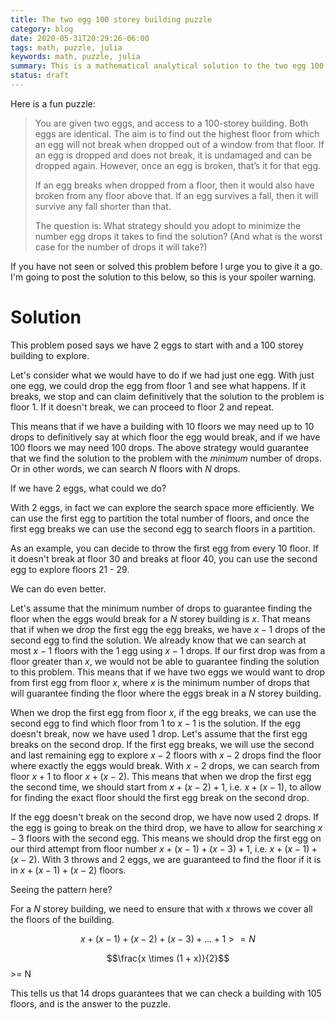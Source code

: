 ```yaml
---
title: The two egg 100 storey building puzzle
category: blog
date: 2020-05-31T20:29:26-06:00
tags: math, puzzle, julia
keywords: math, puzzle, julia
summary: This is a mathematical analytical solution to the two egg 100 storey building problem
status: draft
---
```


Here is a fun puzzle:

> You are given two eggs, and access to a 100-storey building. Both eggs are identical. The aim is to find out the highest floor from which an egg will not break when dropped out of a window from that floor. If an egg is dropped and does not break, it is undamaged and can be dropped again. However, once an egg is broken, that’s it for that egg.
>
> If an egg breaks when dropped from a floor, then it would also have broken from any floor above that. If an egg survives a fall, then it will survive any fall shorter than that.
>
> The question is: What strategy should you adopt to minimize the number egg drops it takes to find the solution? (And what is the worst case for the number of drops it will take?)

If you have not seen or solved this problem before I urge you to give it a go. I'm going to post the solution to this below, so this is your spoiler warning.

# Solution

This problem posed says we have 2 eggs to start with and a 100 storey building to explore.

Let's consider what we would have to do if we had just one egg.
With just one egg, we could drop the egg from floor 1 and see what happens.
If it breaks, we stop and can claim definitively that the solution to the problem is floor 1.
If it doesn't break, we can proceed to floor 2 and repeat.

This means that if we have a building with 10 floors we may need up to 10 drops to definitively say at which floor the egg would break, and if we have 100 floors we may need 100 drops.
The above strategy would guarantee that we find the solution to the problem with the _minimum_ number of drops.
Or in other words, we can search $N$ floors with $N$ drops.

If we have 2 eggs, what could we do?

With 2 eggs, in fact we can explore the search space more efficiently.
We can use the first egg to partition the total number of floors, and once the first egg breaks we can use the second egg to search floors in a partition.

As an example, you can decide to throw the first egg from every 10 floor.
If it doesn't break at floor 30 and breaks at floor 40, you can use the second egg to explore floors 21 - 29.

We can do even better.

Let's assume that the minimum number of drops to guarantee finding the floor when the eggs would break for a $N$ storey building is $x$.
That means that if when we drop the first egg the egg breaks, we have $x - 1$ drops of the second egg to find the solution.
We already know that we can search at most $x - 1$ floors with the $1$ egg using $x - 1$ drops.
If our first drop was from a floor greater than $x$, we would not be able to guarantee finding the solution to this problem.
This means that if we have two eggs we would want to drop from first egg from floor $x$, where $x$ is the minimum number of drops that will guarantee finding the floor where the eggs break in a $N$ storey building.

When we drop the first egg from floor $x$, if the egg breaks, we can use the second egg to find which floor from $1$ to $x - 1$ is the solution.
If the egg doesn't break, now we have used $1$ drop.
Let's assume that the first egg breaks on the second drop.
If the first egg breaks, we will use the second and last remaining egg to explore $x - 2$ floors with $x - 2$ drops find the floor where exactly the eggs would break.
With $x - 2$ drops, we can search from floor $x + 1$ to floor $x + (x - 2)$.
This means that when we drop the first egg the second time, we should start from $x + (x - 2) + 1$, i.e. $x + (x - 1)$, to allow for finding the exact floor should the first egg break on the second drop.

If the egg doesn't break on the second drop, we have now used $2$ drops.
If the egg is going to break on the third drop, we have to allow for searching $x - 3$ floors with the second egg.
This means we should drop the first egg on our third attempt from floor number $x + (x - 1) + (x - 3) + 1$, i.e. $x + (x - 1) + (x - 2)$.
With $3$ throws and $2$ eggs, we are guaranteed to find the floor if it is in $x + (x - 1) + (x - 2)$ floors.

Seeing the pattern here?

For a $N$ storey building, we need to ensure that with $x$ throws we cover all the floors of the building.

$$x + (x - 1) + (x - 2) + (x - 3) + \ldots + 1 >= N$$

$$\frac{x \times (1 + x)}{2}$$ >= N

This tells us that 14 drops guarantees that we can check a building with 105 floors, and is the answer to the puzzle.
